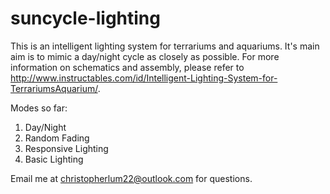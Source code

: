 # suncycle-lighting
This is an intelligent lighting system for terrariums and aquariums. It's main aim is to mimic a day/night cycle as closely as possible.
For more information on schematics and assembly, please refer to http://www.instructables.com/id/Intelligent-Lighting-System-for-TerrariumsAquarium/.

Modes so far:

1. Day/Night
2. Random Fading
3. Responsive Lighting
4. Basic Lighting

Email me at christopherlum22@outlook.com for questions.
